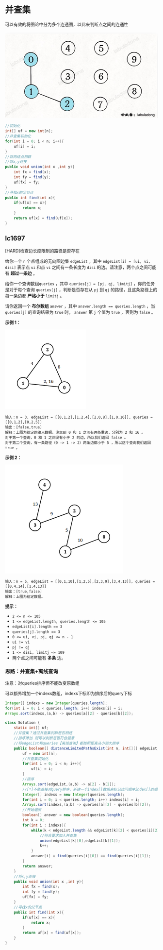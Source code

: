 # 并查集

可以有效的将图论中分为多个连通图，以此来判断点之间的连通性

![image-20221214161133933](img/image-20221214161133933.png)

```java
//初始化
int[] uf = new int[n];
//并查集初始化
for(int i = 0; i < n; i++){
    uf[i] = i;
}
//将两结点相联
//将x,y连接
public void union(int x ,int y){
    int fx = find(x);
    int fy = find(y);
    uf[fx] = fy;
}
//寻找x的父节点
public int find(int x){
    if(uf[x] == x){
        return x;
    }
    return uf[x] = find(uf[x]);
}
```

## lc1697

[HARD]检查边长度限制的路径是否存在

给你一个 `n` 个点组成的无向图边集 `edgeList` ，其中 `edgeList[i] = [ui, vi, disi]` 表示点 `ui` 和点 `vi` 之间有一条长度为 `disi` 的边。请注意，两个点之间可能有 **超过一条边** 。

给你一个查询数组`queries` ，其中 `queries[j] = [pj, qj, limitj]` ，你的任务是对于每个查询 `queries[j]` ，判断是否存在从 `pj` 到 `qj` 的路径，且这条路径上的每一条边都 **严格小于** `limitj` 。

请你返回一个 **布尔数组** `answer` ，其中 `answer.length == queries.length` ，当 `queries[j]` 的查询结果为 `true` 时， `answer` 第 `j` 个值为 `true` ，否则为 `false` 。

**示例 1：**

![img](img/h.png)

```
输入：n = 3, edgeList = [[0,1,2],[1,2,4],[2,0,8],[1,0,16]], queries = [[0,1,2],[0,2,5]]
输出：[false,true]
解释：上图为给定的输入数据。注意到 0 和 1 之间有两条重边，分别为 2 和 16 。
对于第一个查询，0 和 1 之间没有小于 2 的边，所以我们返回 false 。
对于第二个查询，有一条路径（0 -> 1 -> 2）两条边都小于 5 ，所以这个查询我们返回 true 。
```

**示例 2：**

![img](img/q.png)

```
输入：n = 5, edgeList = [[0,1,10],[1,2,5],[2,3,9],[3,4,13]], queries = [[0,4,14],[1,4,13]]
输出：[true,false]
解释：上图为给定数据。
```

 

**提示：**

- `2 <= n <= 105`
- `1 <= edgeList.length, queries.length <= 105`
- `edgeList[i].length == 3`
- `queries[j].length == 3`
- `0 <= ui, vi, pj, qj <= n - 1`
- `ui != vi`
- `pj != qj`
- `1 <= disi, limitj <= 109`
- 两个点之间可能有 **多条** 边。

### 思路：并查集+离线查询

注意：对queries排序但不能改变原数组

可以额外增加一个indexs数组，indexs下标即为排序后的query下标

```java
Integer[] indexs = new Integer[queries.length];
for(int i = 0; i < queries.length; i++) indexs[i] = i;
Arrays.sort(indexs,(a,b) -> queries[a][2] - queries[b][2]);
```



```java
class Solution {
    static int[] uf;
    //并查集？通过并查集判断是否相连
    //排序添加 则可以判断是否符合题意
    //将edgeList和queries【离线查询】都按照距离从小到大排序
    public boolean[] distanceLimitedPathsExist(int n, int[][] edgeList, int[][] queries) {
        uf = new int[n];
        //并查集初始化
        for(int i = 0; i < n; i++){
            uf[i] = i;
        }
        //排序
        Arrays.sort(edgeList,(a,b) -> a[2] - b[2]);
        //[*]不能直接对query排序，新建一个index[]数组来标记访问顺序index[]的顺序即从小到大的顺序
        Integer[] indexs = new Integer[queries.length];
        for(int i = 0; i < queries.length; i++) indexs[i] = i;
        Arrays.sort(indexs,(a,b) -> queries[a][2] - queries[b][2]);
        //开始遍历
        boolean[] answer = new boolean[queries.length];
        int k = 0;
        for(int i : indexs){
            while(k < edgeList.length && edgeList[k][2] < queries[i][2]){
                //符合要求加入并查集
                union(edgeList[k][0],edgeList[k][1]);
                k++;
            }
            answer[i] = find(queries[i][0]) == find(queries[i][1]);
        }
        return answer;
    }
    //将x,y连接
    public void union(int x ,int y){
        int fx = find(x);
        int fy = find(y);
        uf[fx] = fy;
    }
    //寻找x的父节点
    public int find(int x){
        if(uf[x] == x){
            return x;
        }
        return uf[x] = find(uf[x]);
    }
}
```

